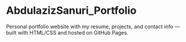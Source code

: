 # AbdulazizSanuri_Portfolio
Personal portfolio website with my resume, projects, and contact info — built with HTML/CSS and hosted on GitHub Pages.
